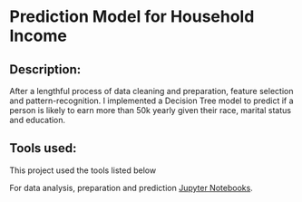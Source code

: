 # Prediction Model for Household Income

## Description:

After a lengthful process of data cleaning and preparation, feature selection and pattern-recognition. I implemented a Decision Tree model to predict if a person is likely to earn more than 50k yearly given their race, marital status and education.

## Tools used:

This project used the tools listed below

For data analysis, preparation and prediction [Jupyter Notebooks](https://jupyter.org/).
